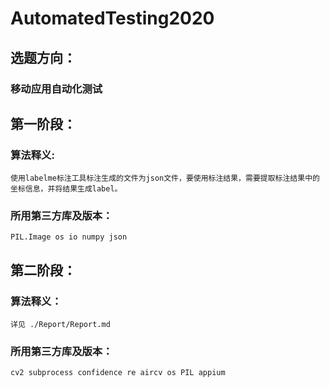 # AutomatedTesting2020

## 选题方向：

### 移动应用自动化测试

## 第一阶段：
### 算法释义:
	使用labelme标注工具标注生成的文件为json文件，要使用标注结果，需要提取标注结果中的坐标信息，并将结果生成label。
### 所用第三方库及版本：
	PIL.Image os io numpy json

## 第二阶段：
### 算法释义：
	详见 ./Report/Report.md
### 所用第三方库及版本：
	cv2 subprocess confidence re aircv os PIL appium
